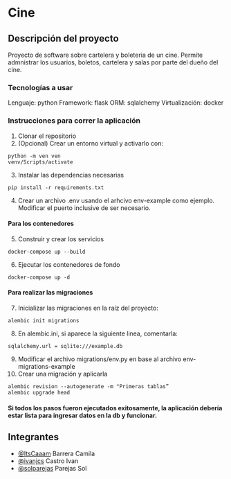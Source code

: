 
# Cine

## Descripción del proyecto
Proyecto de software sobre cartelera y boleteria de un cine. Permite admnistrar los usuarios, boletos, cartelera y salas por parte del dueño del cine.

### Tecnologías a usar
Lenguaje: python
Framework: flask
ORM: sqlalchemy
Virtualización: docker

### Instrucciones para correr la aplicación
1. Clonar el repositorio
2. (Opcional) Crear un entorno virtual y activarlo con:
```
python -m ven ven
venv/Scripts/activate
```
3. Instalar las dependencias necesarias
```
pip install -r requirements.txt
```
4. Crear un archivo .env usando el arhcivo env-example como ejemplo. Modificar el puerto inclusive de ser necesario.

#### Para los contenedores
5. Construir y crear los servicios
```
docker-compose up --build
```
6. Ejecutar los contenedores de fondo
```
docker-compose up -d
```

#### Para realizar las migraciones
7. Inicializar las migraciones en la raíz del proyecto:
```
alembic init migrations
```
8. En alembic.ini, si aparece la siguiente linea, comentarla:
```
sqlalchemy.url = sqlite:///example.db
```
9. Modificar el archivo migrations/env.py en base al archivo env-migrations-example
10. Crear una migración y aplicarla 
```
alembic revision --autogenerate -m "Primeras tablas”
alembic upgrade head
```
#### Si todos los pasos fueron ejecutados exitosamente, la aplicación debería estar lista para ingresar datos en la db y funcionar.

## Integrantes
- [@ItsCaaam](https://www.github.com/itscaaam) Barrera Camila
- [@ivanjcs](https://www.github.com/ivanjcs) Castro Ivan
- [@solparejas](https://www.github.com/solparejas) Parejas Sol
